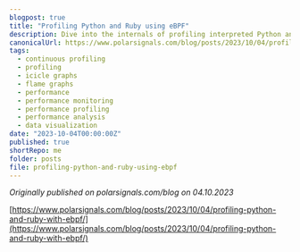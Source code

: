 ```yaml
---
blogpost: true
title: "Profiling Python and Ruby using eBPF"
description: Dive into the internals of profiling interpreted Python and Ruby code using eBPF
canonicalUrl: https://www.polarsignals.com/blog/posts/2023/10/04/profiling-python-and-ruby-with-ebpf/
tags:
  - continuous profiling
  - profiling
  - icicle graphs
  - flame graphs
  - performance
  - performance monitoring
  - performance profiling
  - performance analysis
  - data visualization
date: "2023-10-04T00:00:00Z"
published: true
shortRepo: me
folder: posts
file: profiling-python-and-ruby-using-ebpf
---
```


_Originally published on polarsignals.com/blog on 04.10.2023_

[https://www.polarsignals.com/blog/posts/2023/10/04/profiling-python-and-ruby-with-ebpf/](https://www.polarsignals.com/blog/posts/2023/10/04/profiling-python-and-ruby-with-ebpf/)
